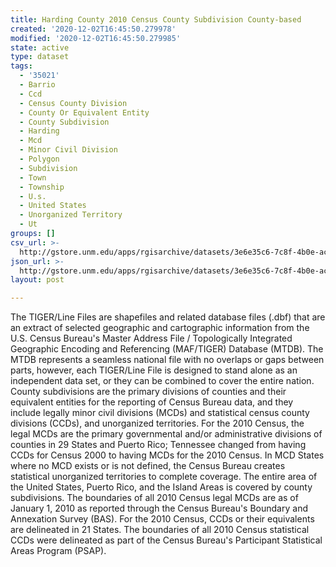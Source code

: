 ```yaml
---
title: Harding County 2010 Census County Subdivision County-based
created: '2020-12-02T16:45:50.279978'
modified: '2020-12-02T16:45:50.279985'
state: active
type: dataset
tags:
  - '35021'
  - Barrio
  - Ccd
  - Census County Division
  - County Or Equivalent Entity
  - County Subdivision
  - Harding
  - Mcd
  - Minor Civil Division
  - Polygon
  - Subdivision
  - Town
  - Township
  - U.s.
  - United States
  - Unorganized Territory
  - Ut
groups: []
csv_url: >-
  http://gstore.unm.edu/apps/rgisarchive/datasets/3e6e35c6-7c8f-4b0e-ace9-b17c68afce00/tl_2010_35021_cousub10.derived.csv
json_url: >-
  http://gstore.unm.edu/apps/rgisarchive/datasets/3e6e35c6-7c8f-4b0e-ace9-b17c68afce00/tl_2010_35021_cousub10.derived.json
layout: post

---
```

The TIGER/Line Files are shapefiles and related database files (.dbf) that are an extract of selected geographic and cartographic information from the U.S. Census Bureau's Master Address File / Topologically Integrated Geographic Encoding and Referencing (MAF/TIGER) Database (MTDB).  The MTDB represents a seamless national file with no overlaps or gaps between parts, however, each TIGER/Line File is designed to stand alone as an independent data set, or they can be combined to cover the entire nation.  County subdivisions are the primary divisions of counties and their equivalent entities for the reporting of Census Bureau data, and they include legally minor civil divisions (MCDs) and statistical census county divisions (CCDs), and unorganized territories.  For the 2010 Census, the legal MCDs are the primary governmental and/or administrative divisions of counties in 29 States and Puerto Rico; Tennessee changed from having CCDs for Census 2000 to having MCDs for the 2010 Census.  In MCD States where no MCD exists or is not defined, the Census Bureau creates statistical unorganized territories to complete coverage.  The entire area of the United States, Puerto Rico, and the Island Areas is covered by county subdivisions.  The boundaries of all 2010 Census legal MCDs are as of January 1, 2010 as reported through the Census Bureau's Boundary and Annexation Survey (BAS).  For the 2010 Census, CCDs or their equivalents are delineated in 21 States.  The boundaries of all 2010 Census statistical CCDs were delineated as part of the Census Bureau's Participant Statistical Areas Program (PSAP).  


